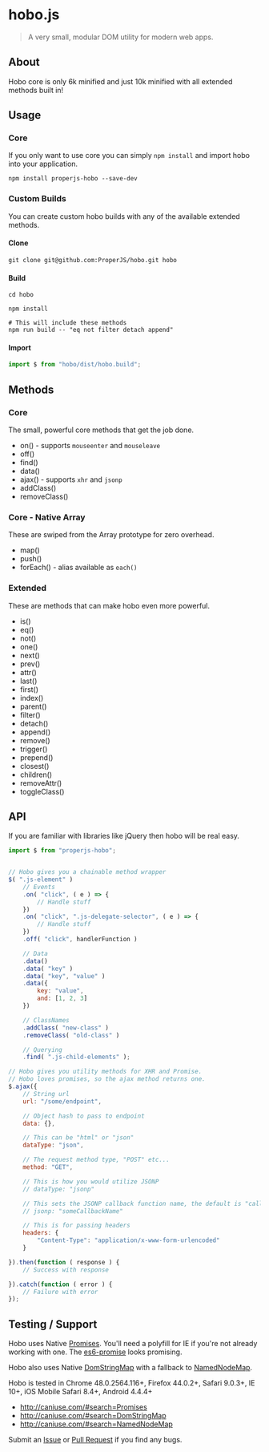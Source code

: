 hobo.js
=======

> A very small, modular DOM utility for modern web apps.



## About
Hobo core is only 6k minified and just 10k minified with all extended methods built in!



## Usage

### Core
If you only want to use core you can simply `npm install` and import hobo into your application.
```shell
npm install properjs-hobo --save-dev
```

### Custom Builds
You can create custom hobo builds with any of the available extended methods.

#### Clone
```shell
git clone git@github.com:ProperJS/hobo.git hobo
```

#### Build
```shell
cd hobo

npm install

# This will include these methods
npm run build -- "eq not filter detach append"
```

#### Import
```javascript
import $ from "hobo/dist/hobo.build";
```



## Methods

### Core
The small, powerful core methods that get the job done.
- on() - supports `mouseenter` and `mouseleave`
- off()
- find()
- data()
- ajax() - supports `xhr` and `jsonp`
- addClass()
- removeClass()

### Core - Native Array
These are swiped from the Array prototype for zero overhead.
- map()
- push()
- forEach() - alias available as `each()`

### Extended
These are methods that can make hobo even more powerful.
- is()
- eq()
- not()
- one()
- next()
- prev()
- attr()
- last()
- first()
- index()
- parent()
- filter()
- detach()
- append()
- remove()
- trigger()
- prepend()
- closest()
- children()
- removeAttr()
- toggleClass()



## API
If you are familiar with libraries like jQuery then hobo will be real easy.
```javascript
import $ from "properjs-hobo";


// Hobo gives you a chainable method wrapper
$( ".js-element" )
    // Events
    .on( "click", ( e ) => {
        // Handle stuff
    })
    .on( "click", ".js-delegate-selector", ( e ) => {
        // Handle stuff
    })
    .off( "click", handlerFunction )

    // Data
    .data()
    .data( "key" )
    .data( "key", "value" )
    .data({
        key: "value",
        and: [1, 2, 3]
    })

    // ClassNames
    .addClass( "new-class" )
    .removeClass( "old-class" )

    // Querying
    .find( ".js-child-elements" );

// Hobo gives you utility methods for XHR and Promise.
// Hobo loves promises, so the ajax method returns one.
$.ajax({
    // String url
    url: "/some/endpoint",

    // Object hash to pass to endpoint
    data: {},

    // This can be "html" or "json"
    dataType: "json",

    // The request method type, "POST" etc...
    method: "GET",

    // This is how you would utilize JSONP
    // dataType: "jsonp"

    // This sets the JSONP callback function name, the default is "callback"
    // jsonp: "someCallbackName"

    // This is for passing headers
    headers: {
        "Content-Type": "application/x-www-form-urlencoded"
    }

}).then(function ( response ) {
    // Success with response

}).catch(function ( error ) {
    // Failure with error
});
```



## Testing / Support
Hobo uses Native [Promises](https://developer.mozilla.org/en-US/docs/Web/JavaScript/Reference/Global_Objects/Promise). You'll need a polyfill for IE if you're not already working with one. The [es6-promise](https://github.com/stefanpenner/es6-promise) looks promising.

Hobo also uses Native [DomStringMap](https://developer.mozilla.org/en-US/docs/Web/API/DOMStringMap) with a fallback to [NamedNodeMap](https://developer.mozilla.org/en-US/docs/Web/API/NamedNodeMap).

Hobo is tested in Chrome 48.0.2564.116+, Firefox 44.0.2+, Safari 9.0.3+, IE 10+, iOS Mobile Safari 8.4+, Android 4.4.4+

- http://caniuse.com/#search=Promises
- http://caniuse.com/#search=DomStringMap
- http://caniuse.com/#search=NamedNodeMap

Submit an [Issue](https://github.com/ProperJS/hobo/issues) or [Pull Request](https://github.com/ProperJS/hobo/pulls) if you find any bugs.
